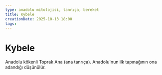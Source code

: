```yaml
---
type: anadolu mitolojisi, tanrıça, bereket
title: Kybele
creationDate: 2025-10-13 18:00
tags:
---
```


# Kybele

Anadolu kökenli Toprak Ana (ana tanrıça). Anadolu'nun ilk tapınağının ona adandığı düşünülür.

